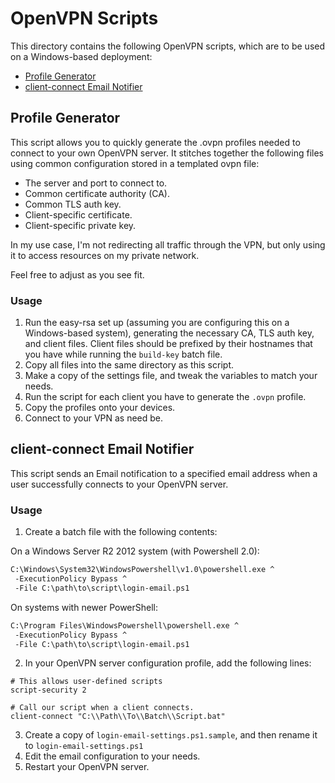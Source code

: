 # OpenVPN Scripts
This directory contains the following OpenVPN scripts, which are to be used on a
Windows-based deployment:
- [Profile Generator](#profile-generator)
- [client-connect Email Notifier](#client-connect-email-notifier)

## Profile Generator
This script allows you to quickly generate the .ovpn profiles needed to connect to
your own OpenVPN server. It stitches together the following files using common
configuration stored in a templated ovpn file:
- The server and port to connect to.
- Common certificate authority (CA).
- Common TLS auth key.
- Client-specific certificate.
- Client-specific private key.

In my use case, I'm not redirecting all traffic through the VPN, but only using it
to access resources on my private network.

Feel free to adjust as you see fit.

### Usage
1. Run the easy-rsa set up (assuming you are configuring this on a Windows-based
   system), generating the necessary CA, TLS auth key, and client files. Client files
   should be prefixed by their hostnames that you have while running the `build-key`
   batch file.
2. Copy all files into the same directory as this script.
3. Make a copy of the settings file, and tweak the variables to match your needs.
4. Run the script for each client you have to generate the `.ovpn` profile.
5. Copy the profiles onto your devices.
6. Connect to your VPN as need be.

## client-connect Email Notifier
This script sends an Email notification to a specified email address when a user
successfully connects to your OpenVPN server.

### Usage
1. Create a batch file with the following contents:

On a Windows Server R2 2012 system (with Powershell 2.0):
```bat
C:\Windows\System32\WindowsPowershell\v1.0\powershell.exe ^
 -ExecutionPolicy Bypass ^
 -File C:\path\to\script\login-email.ps1
```
On systems with newer PowerShell:
```bat
C:\Program Files\WindowsPowershell\powershell.exe ^
 -ExecutionPolicy Bypass ^
 -File C:\path\to\script\login-email.ps1
```

2. In your OpenVPN server configuration profile, add the following lines:
```
# This allows user-defined scripts
script-security 2

# Call our script when a client connects.
client-connect "C:\\Path\\To\\Batch\\Script.bat"
```

3. Create a copy of `login-email-settings.ps1.sample`, and then rename it to
   `login-email-settings.ps1`
4. Edit the email configuration to your needs.
5. Restart your OpenVPN server.
